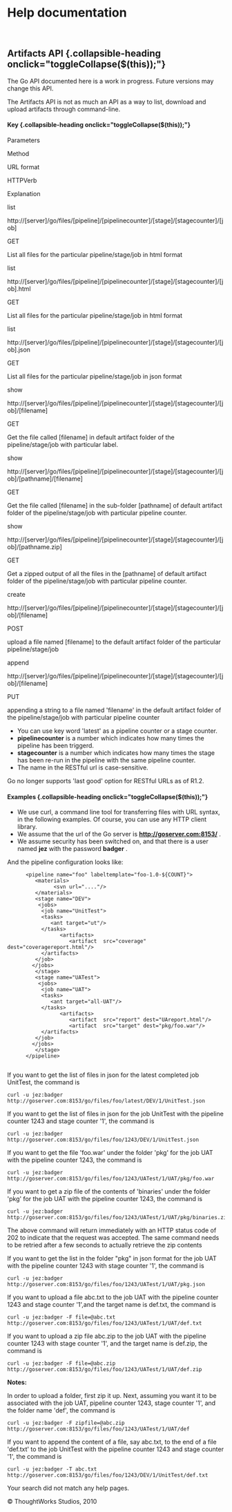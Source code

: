 Help documentation
==================

 

Artifacts API {.collapsible-heading onclick="toggleCollapse($(this));"}
-------------

The Go API documented here is a work in progress. Future versions may
change this API.

The Artifacts API is not as much an API as a way to list, download and
upload artifacts through command-line.

#### Key {.collapsible-heading onclick="toggleCollapse($(this));"}

Parameters

Method

URL format

HTTPVerb

Explanation

list

http://[server]/go/files/[pipeline]/[pipelinecounter]/[stage]/[stagecounter]/[job]

GET

List all files for the particular pipeline/stage/job in html format

list

http://[server]/go/files/[pipeline]/[pipelinecounter]/[stage]/[stagecounter]/[job].html

GET

List all files for the particular pipeline/stage/job in html format

list

http://[server]/go/files/[pipeline]/[pipelinecounter]/[stage]/[stagecounter]/[job].json

GET

List all files for the particular pipeline/stage/job in json format

show

http://[server]/go/files/[pipeline]/[pipelinecounter]/[stage]/[stagecounter]/[job]/[filename]

GET

Get the file called [filename] in default artifact folder of the
pipeline/stage/job with particular label.

show

http://[server]/go/files/[pipeline]/[pipelinecounter]/[stage]/[stagecounter]/[job]/[pathname]/[filename]

GET

Get the file called [filename] in the sub-folder [pathname] of default
artifact folder of the pipeline/stage/job with particular pipeline
counter.

show

http://[server]/go/files/[pipeline]/[pipelinecounter]/[stage]/[stagecounter]/[job]/[pathname.zip]

GET

Get a zipped output of all the files in the [pathname] of default
artifact folder of the pipeline/stage/job with particular pipeline
counter.

create

http://[server]/go/files/[pipeline]/[pipelinecounter]/[stage]/[stagecounter]/[job]/[filename]

POST

upload a file named [filename] to the default artifact folder of the
particular pipeline/stage/job

append

http://[server]/go/files/[pipeline]/[pipelinecounter]/[stage]/[stagecounter]/[job]/[filename]

PUT

appending a string to a file named 'filename' in the default artifact
folder of the pipeline/stage/job with particular pipeline counter

-   You can use key word 'latest' as a pipeline counter or a stage
    counter.
-   **pipelinecounter** is a number which indicates how many times the
    pipeline has been triggerd.
-   **stagecounter** is a number which indicates how many times the
    stage has been re-run in the pipeline with the same pipeline
    counter.
-   The name in the RESTful url is case-sensitive.

Go no longer supports 'last good' option for RESTful URLs as of R1.2.

#### Examples {.collapsible-heading onclick="toggleCollapse($(this));"}

-   We use curl, a command line tool for transferring files with URL
    syntax, in the following examples. Of course, you can use any HTTP
    client library.
-   We assume that the url of the Go server is
    **http://goserver.com:8153/** .
-   We assume security has been switched on, and that there is a user
    named **jez** with the password **badger** .

And the pipeline configuration looks like:

``` {.code}
      <pipeline name="foo" labeltemplate="foo-1.0-${COUNT}">
         <materials>
               <svn url="...."/>
         </materials>
         <stage name="DEV">
          <jobs>
           <job name="UnitTest">
           <tasks>
              <ant target="ut"/>
           </tasks>
                 <artifacts>
                    <artifact  src="coverage" dest="coveragereport.html"/>         
           </artifacts>
         </job>
        </jobs>
         </stage>
         <stage name="UATest">
          <jobs>
           <job name="UAT">
           <tasks>
              <ant target="all-UAT"/>
           </tasks>
                 <artifacts>
                    <artifact  src="report" dest="UAreport.html"/>
                    <artifact  src="target" dest="pkg/foo.war"/>
           </artifacts>
         </job>
        </jobs>
         </stage>
      </pipeline>
        
```

If you want to get the list of files in json for the latest completed
job UnitTest, the command is

``` {.code}
curl -u jez:badger http://goserver.com:8153/go/files/foo/latest/DEV/1/UnitTest.json
```

If you want to get the list of files in json for the job UnitTest with
the pipeline counter 1243 and stage counter '1', the command is

``` {.code}
curl -u jez:badger http://goserver.com:8153/go/files/foo/1243/DEV/1/UnitTest.json
```

If you want to get the file 'foo.war' under the folder 'pkg' for the job
UAT with the pipeline counter 1243, the command is

``` {.code}
curl -u jez:badger http://goserver.com:8153/go/files/foo/1243/UATest/1/UAT/pkg/foo.war
```

If you want to get a zip file of the contents of 'binaries' under the
folder 'pkg' for the job UAT with the pipeline counter 1243, the command
is

``` {.code}
curl -u jez:badger http://goserver.com:8153/go/files/foo/1243/UATest/1/UAT/pkg/binaries.zip
```

The above command will return immediately with an HTTP status code of
202 to indicate that the request was accepted. The same command needs to
be retried after a few seconds to actually retrieve the zip contents

If you want to get the list in the folder "pkg" in json format for the
job UAT with the pipeline counter 1243 with stage counter '1', the
command is

``` {.code}
curl -u jez:badger http://goserver.com:8153/go/files/foo/1243/UATest/1/UAT/pkg.json
```

If you want to upload a file abc.txt to the job UAT with the pipeline
counter 1243 and stage counter '1',and the target name is def.txt, the
command is

``` {.code}
curl -u jez:badger -F file=@abc.txt http://goserver.com:8153/go/files/foo/1243/UATest/1/UAT/def.txt
```

If you want to upload a zip file abc.zip to the job UAT with the
pipeline counter 1243 with stage counter '1', and the target name is
def.zip, the command is

``` {.code}
curl -u jez:badger -F file=@abc.zip http://goserver.com:8153/go/files/foo/1243/UATest/1/UAT/def.zip
```

**Notes:**

In order to upload a folder, first zip it up. Next, assuming you want it
to be associated with the job UAT, pipeline counter 1243, stage counter
'1', and the folder name 'def', the command is

``` {.code}
curl -u jez:badger -F zipfile=@abc.zip http://goserver.com:8153/go/files/foo/1243/UATest/1/UAT/def
```

If you want to append the content of a file, say abc.txt, to the end of
a file 'def.txt' to the job UnitTest with the pipeline counter 1243 and
stage counter '1', the command is

``` {.code}
curl -u jez:badger -T abc.txt http://goserver.com:8153/go/files/foo/1243/DEV/1/UnitTest/def.txt
```

Your search did not match any help pages.



© ThoughtWorks Studios, 2010

